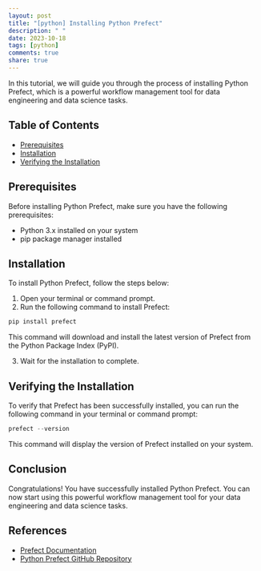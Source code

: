 ```yaml
---
layout: post
title: "[python] Installing Python Prefect"
description: " "
date: 2023-10-18
tags: [python]
comments: true
share: true
---
```


In this tutorial, we will guide you through the process of installing Python Prefect, which is a powerful workflow management tool for data engineering and data science tasks.

## Table of Contents
- [Prerequisites](#prerequisites)
- [Installation](#installation)
- [Verifying the Installation](#verifying-the-installation)

## Prerequisites<a name="prerequisites"></a>

Before installing Python Prefect, make sure you have the following prerequisites:
- Python 3.x installed on your system
- pip package manager installed

## Installation<a name="installation"></a>

To install Python Prefect, follow the steps below:

1. Open your terminal or command prompt.
2. Run the following command to install Prefect:

```python
pip install prefect
```

This command will download and install the latest version of Prefect from the Python Package Index (PyPI).

3. Wait for the installation to complete.

## Verifying the Installation<a name="verifying-the-installation"></a>

To verify that Prefect has been successfully installed, you can run the following command in your terminal or command prompt:

```python
prefect --version
```

This command will display the version of Prefect installed on your system.

## Conclusion

Congratulations! You have successfully installed Python Prefect. You can now start using this powerful workflow management tool for your data engineering and data science tasks.

## References

- [Prefect Documentation](https://docs.prefect.io)
- [Python Prefect GitHub Repository](https://github.com/PrefectHQ/prefect)
